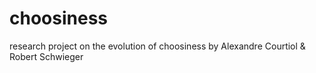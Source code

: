 # choosiness
research project on the evolution of choosiness
by Alexandre Courtiol & Robert Schwieger
